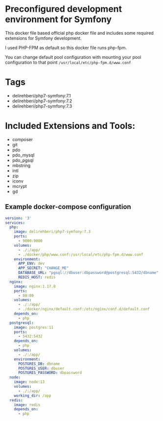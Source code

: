 # Preconfigured development environment for Symfony

This docker file based official php docker file and includes some required extensions for Symfony development.

I used PHP-FPM as default so this docker file runs php-fpm.

You can change default pool configuration with mounting your pool configuration to that point `/usr/local/etc/php-fpm.d/www.conf` 


# Tags

- delirehberi/php7-symfony:7.1
- delirehberi/php7-symfony:7.2
- delirehberi/php7-symfony:7.3

# Included Extensions and Tools:

- composer
- git
- pdo
- pdo_mysql
- pdo_pgsql
- mbstring
- intl
- zip
- iconv
- mcrypt
- gd


## Example docker-compose configuration

```yaml
version: '3'
services:
  php:
    image: delirehberi/php7-symfony:7.3
    ports:
      - 9000:9000
    volumes:
      - ./:/app/
      - ./docker/php/www.conf:/usr/local/etc/php-fpm.d/www.conf
    environment:
      APP_ENV: dev
      APP_SECRET: "CHANGE_ME"
      DATABASE_URL: "pgsql://dbuser:dbpassword@postgresql:5432/dbname"
      REDIS_HOST: redis
  nginx:
    image: nginx:1.17.8
    ports:
      - 80:80
    volumes:
      - ./:/app/
      - ./docker/nginx/default.conf:/etc/nginx/conf.d/default.conf
    depends_on:
      - php
  postgresql:
    image: postgres:11
    ports:
      - 5432:5432
    depends_on:
      - php
    volumes:
      - ./:/app/
    environment: 
      POSTGRES_DB: dbname
      POSTGRES_USER: dbuser
      POSTGRES_PASSWORD: dbpassword
  node:
    image: node:13
    volumes:
      - ./:/app/
    working_dir: /app
  redis:
    image: redis
    depends_on:
      - php
```